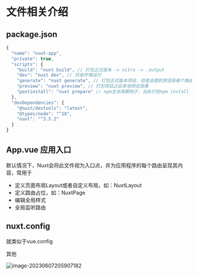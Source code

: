 # 文件相关介绍

## package.json

```js
{
  "name": "nuxt-app",
  "private": true,
  "scripts": {
    "build": "nuxt build", // 打包正式版本 -> nitro -> .output
    "dev": "nuxt dev", // 开发环境运行
    "generate": "nuxt generate", // 打包正式版本项目，但是会提前预渲染每个路由 ->nuxt build --prerender
    "preview": "nuxt preview", // 打包项目之后本地预览效果
    "postinstall": "nuxt prepare" // npm生命周期钩子，当执行完npm install 之后会自定执行 nuxt prepare -> 生成.nuxt和ts类型等等
  },
  "devDependencies": {
    "@nuxt/devtools": "latest",
    "@types/node": "^18",
    "nuxt": "^3.5.2"
  }
}

```



## App.vue 应用入口

默认情况下，Nuxt会将此文件视为入口点，并为应用程序的每个路由呈现其内容，常用于

- 定义页面布局Layout或者自定义布局，如：NuxtLayout
- 定义路由占位，如：NuxtPage
- 编辑全局样式
- 全局监听路由



## nuxt.config

就类似于vue.config



其他

![image-20230607205907182](E:\front_end-project\my-project\SSR\images\image-20230607205907182.png)
